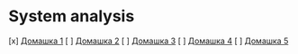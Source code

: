 # System analysis

[x] [Домашка 1](1.md)
[ ] [Домашка 2](2.md)
[ ] [Домашка 3](3.md)
[ ] [Домашка 4](4.md)
[ ] [Домашка 5](5.md)
